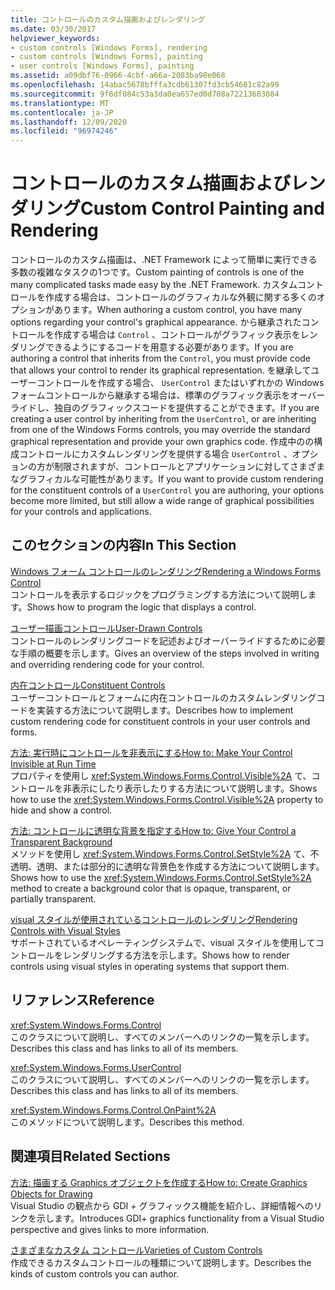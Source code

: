 ```yaml
---
title: コントロールのカスタム描画およびレンダリング
ms.date: 03/30/2017
helpviewer_keywords:
- custom controls [Windows Forms], rendering
- custom controls [Windows Forms], painting
- user controls [Windows Forms], painting
ms.assetid: a09dbf76-0966-4cbf-a66a-2083ba98e068
ms.openlocfilehash: 14abac5678bfffa3cdb61307fd3cb54681c82a99
ms.sourcegitcommit: 9f6df084c53a3da0ea657ed0d708a72213683084
ms.translationtype: MT
ms.contentlocale: ja-JP
ms.lasthandoff: 12/09/2020
ms.locfileid: "96974246"
---
```

# <a name="custom-control-painting-and-rendering"></a><span data-ttu-id="5101b-102">コントロールのカスタム描画およびレンダリング</span><span class="sxs-lookup"><span data-stu-id="5101b-102">Custom Control Painting and Rendering</span></span>
<span data-ttu-id="5101b-103">コントロールのカスタム描画は、.NET Framework によって簡単に実行できる多数の複雑なタスクの1つです。</span><span class="sxs-lookup"><span data-stu-id="5101b-103">Custom painting of controls is one of the many complicated tasks made easy by the .NET Framework.</span></span> <span data-ttu-id="5101b-104">カスタムコントロールを作成する場合は、コントロールのグラフィカルな外観に関する多くのオプションがあります。</span><span class="sxs-lookup"><span data-stu-id="5101b-104">When authoring a custom control, you have many options regarding your control's graphical appearance.</span></span> <span data-ttu-id="5101b-105">から継承されたコントロールを作成する場合は `Control` 、コントロールがグラフィック表示をレンダリングできるようにするコードを用意する必要があります。</span><span class="sxs-lookup"><span data-stu-id="5101b-105">If you are authoring a control that inherits from the `Control`, you must provide code that allows your control to render its graphical representation.</span></span> <span data-ttu-id="5101b-106">を継承してユーザーコントロールを作成する場合、 `UserControl` またはいずれかの Windows フォームコントロールから継承する場合は、標準のグラフィック表示をオーバーライドし、独自のグラフィックスコードを提供することができます。</span><span class="sxs-lookup"><span data-stu-id="5101b-106">If you are creating a user control by inheriting from the `UserControl`, or are inheriting from one of the Windows Forms controls, you may override the standard graphical representation and provide your own graphics code.</span></span> <span data-ttu-id="5101b-107">作成中のの構成コントロールにカスタムレンダリングを提供する場合 `UserControl` 、オプションの方が制限されますが、コントロールとアプリケーションに対してさまざまなグラフィカルな可能性があります。</span><span class="sxs-lookup"><span data-stu-id="5101b-107">If you want to provide custom rendering for the constituent controls of a `UserControl` you are authoring, your options become more limited, but still allow a wide range of graphical possibilities for your controls and applications.</span></span>  
  
## <a name="in-this-section"></a><span data-ttu-id="5101b-108">このセクションの内容</span><span class="sxs-lookup"><span data-stu-id="5101b-108">In This Section</span></span>  
 [<span data-ttu-id="5101b-109">Windows フォーム コントロールのレンダリング</span><span class="sxs-lookup"><span data-stu-id="5101b-109">Rendering a Windows Forms Control</span></span>](rendering-a-windows-forms-control.md)  
 <span data-ttu-id="5101b-110">コントロールを表示するロジックをプログラミングする方法について説明します。</span><span class="sxs-lookup"><span data-stu-id="5101b-110">Shows how to program the logic that displays a control.</span></span>  
  
 [<span data-ttu-id="5101b-111">ユーザー描画コントロール</span><span class="sxs-lookup"><span data-stu-id="5101b-111">User-Drawn Controls</span></span>](user-drawn-controls.md)  
 <span data-ttu-id="5101b-112">コントロールのレンダリングコードを記述およびオーバーライドするために必要な手順の概要を示します。</span><span class="sxs-lookup"><span data-stu-id="5101b-112">Gives an overview of the steps involved in writing and overriding rendering code for your control.</span></span>  
  
 [<span data-ttu-id="5101b-113">内在コントロール</span><span class="sxs-lookup"><span data-stu-id="5101b-113">Constituent Controls</span></span>](constituent-controls.md)  
 <span data-ttu-id="5101b-114">ユーザーコントロールとフォームに内在コントロールのカスタムレンダリングコードを実装する方法について説明します。</span><span class="sxs-lookup"><span data-stu-id="5101b-114">Describes how to implement custom rendering code for constituent controls in your user controls and forms.</span></span>  
  
 [<span data-ttu-id="5101b-115">方法: 実行時にコントロールを非表示にする</span><span class="sxs-lookup"><span data-stu-id="5101b-115">How to: Make Your Control Invisible at Run Time</span></span>](how-to-make-your-control-invisible-at-run-time.md)  
 <span data-ttu-id="5101b-116">プロパティを使用し <xref:System.Windows.Forms.Control.Visible%2A> て、コントロールを非表示にしたり表示したりする方法について説明します。</span><span class="sxs-lookup"><span data-stu-id="5101b-116">Shows how to use the <xref:System.Windows.Forms.Control.Visible%2A> property to hide and show a control.</span></span>  
  
 [<span data-ttu-id="5101b-117">方法: コントロールに透明な背景を指定する</span><span class="sxs-lookup"><span data-stu-id="5101b-117">How to: Give Your Control a Transparent Background</span></span>](how-to-give-your-control-a-transparent-background.md)  
 <span data-ttu-id="5101b-118">メソッドを使用し <xref:System.Windows.Forms.Control.SetStyle%2A> て、不透明、透明、または部分的に透明な背景色を作成する方法について説明します。</span><span class="sxs-lookup"><span data-stu-id="5101b-118">Shows how to use the <xref:System.Windows.Forms.Control.SetStyle%2A> method to create a background color that is opaque, transparent, or partially transparent.</span></span>  
  
 [<span data-ttu-id="5101b-119">visual スタイルが使用されているコントロールのレンダリング</span><span class="sxs-lookup"><span data-stu-id="5101b-119">Rendering Controls with Visual Styles</span></span>](rendering-controls-with-visual-styles.md)  
 <span data-ttu-id="5101b-120">サポートされているオペレーティングシステムで、visual スタイルを使用してコントロールをレンダリングする方法を示します。</span><span class="sxs-lookup"><span data-stu-id="5101b-120">Shows how to render controls using visual styles in operating systems that support them.</span></span>  
  
## <a name="reference"></a><span data-ttu-id="5101b-121">リファレンス</span><span class="sxs-lookup"><span data-stu-id="5101b-121">Reference</span></span>  
 <xref:System.Windows.Forms.Control>  
 <span data-ttu-id="5101b-122">このクラスについて説明し、すべてのメンバーへのリンクの一覧を示します。</span><span class="sxs-lookup"><span data-stu-id="5101b-122">Describes this class and has links to all of its members.</span></span>  
  
 <xref:System.Windows.Forms.UserControl>  
 <span data-ttu-id="5101b-123">このクラスについて説明し、すべてのメンバーへのリンクの一覧を示します。</span><span class="sxs-lookup"><span data-stu-id="5101b-123">Describes this class and has links to all of its members.</span></span>  
  
 <xref:System.Windows.Forms.Control.OnPaint%2A>  
 <span data-ttu-id="5101b-124">このメソッドについて説明します。</span><span class="sxs-lookup"><span data-stu-id="5101b-124">Describes this method.</span></span>  
  
## <a name="related-sections"></a><span data-ttu-id="5101b-125">関連項目</span><span class="sxs-lookup"><span data-stu-id="5101b-125">Related Sections</span></span>  
 [<span data-ttu-id="5101b-126">方法: 描画する Graphics オブジェクトを作成する</span><span class="sxs-lookup"><span data-stu-id="5101b-126">How to: Create Graphics Objects for Drawing</span></span>](../advanced/how-to-create-graphics-objects-for-drawing.md)  
 <span data-ttu-id="5101b-127">Visual Studio の観点から GDI + グラフィックス機能を紹介し、詳細情報へのリンクを示します。</span><span class="sxs-lookup"><span data-stu-id="5101b-127">Introduces GDI+ graphics functionality from a Visual Studio perspective and gives links to more information.</span></span>  
  
 [<span data-ttu-id="5101b-128">さまざまなカスタム コントロール</span><span class="sxs-lookup"><span data-stu-id="5101b-128">Varieties of Custom Controls</span></span>](varieties-of-custom-controls.md)  
 <span data-ttu-id="5101b-129">作成できるカスタムコントロールの種類について説明します。</span><span class="sxs-lookup"><span data-stu-id="5101b-129">Describes the kinds of custom controls you can author.</span></span>
